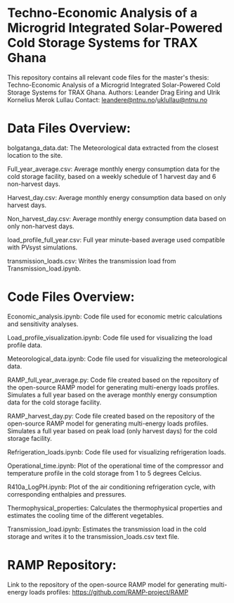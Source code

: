 # Techno-Economic Analysis of a Microgrid Integrated Solar-Powered Cold Storage Systems for TRAX Ghana
This repository contains all relevant code files for the master's thesis: Techno-Economic Analysis of a Microgrid Integrated Solar-Powered Cold Storage Systems for TRAX Ghana.
Authors: Leander Drag Eiring and Ulrik Kornelius Merok Lullau
Contact: leandere@ntnu.no/uklullau@ntnu.no

# Data Files Overview:
bolgatanga_data.dat: The Meteorological data extracted from the closest location to the site.

Full_year_average.csv: Average monthly energy consumption data for the cold storage facility, based on a weekly schedule of 1 harvest day and 6 non-harvest days.

Harvest_day.csv: Average monthly energy consumption data based on only harvest days.

Non_harvest_day.csv: Average monthly energy consumption data based on only non-harvest days.

load_profile_full_year.csv: Full year minute-based average used compatible with PVsyst simulations.

transmission_loads.csv: Writes the transmission load from Transmission_load.ipynb.

# Code Files Overview:
Economic_analysis.ipynb: Code file used for economic metric calculations and sensitivity analyses.

Load_profile_visualization.ipynb: Code file used for visualizing the load profile data.

Meteorological_data.ipynb: Code file used for visualizing the meteorological data.

RAMP_full_year_average.py: Code file created based on the repository of the open-source RAMP model for generating multi-energy loads profiles. Simulates a full year based on the average monthly energy consumption data for the cold storage facility.

RAMP_harvest_day.py: Code file created based on the repository of the open-source RAMP model for generating multi-energy loads profiles. Simulates a full year based on peak load (only harvest days) for the cold storage facility.

Refrigeration_loads.ipynb: Code file used for visualizing refrigeration loads.

Operational_time.ipynb: Plot of the operational time of the compressor and temperature profile in the cold storage from 1 to 5 degrees Celcius. 

R410a_LogPH.ipynb: Plot of the air conditioning refrigeration cycle, with corresponding enthalpies and pressures. 

Thermophysical_properties: Calculates the thermophysical properties and estimates the cooling time of the different vegetables. 

Transmission_load.ipynb: Estimates the transmission load in the cold storage and writes it to the transmission_loads.csv text file. 


# RAMP Repository:
Link to the repository of the open-source RAMP model for generating multi-energy loads profiles: https://github.com/RAMP-project/RAMP


